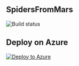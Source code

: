 ## SpidersFromMars

![Build status](http://win-kbjv8rpni24:8080/tfs/DefaultCollection/_apis/public/build/definitions/7460e9e9-10af-4c4d-8f9c-da2874a5040d/1/badge)

## Deploy on Azure  
 [![Deploy to Azure](http://azuredeploy.net/deploybutton.png)](https://azuredeploy.net/)  
 
 
 
 
 
